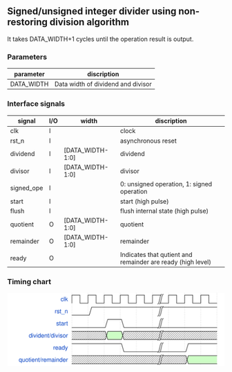 ## Signed/unsigned integer divider using non-restoring division algorithm
It takes DATA_WIDTH+1 cycles until the operation result is output.

### Parameters

parameter|discription
---|---
DATA_WIDTH|Data width of dividend and divisor|


### Interface signals


signal|I/O|width|discription
---|---|---|---
clk |I||clock
rst_n |I||asynchronous reset
dividend|I|[DATA_WIDTH-1:0]|dividend
divisor|I|[DATA_WIDTH-1:0]|divisor
signed_ope|I||0: unsigned operation, 1: signed operation
start|I||start (high pulse)
flush|I||flush internal state (high pulse)
quotient|O|[DATA_WIDTH-1:0]|quotient
remainder|O|[DATA_WIDTH-1:0]|remainder
ready|O||Indicates that qutient and remainder are ready (high level)

### Timing chart

![div wave](https://github.com/skmtti/div/blob/figure/div_wave.svg)
